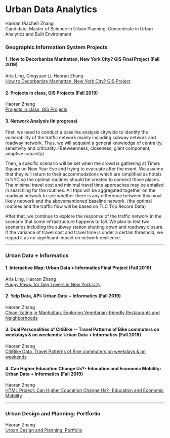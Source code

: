 # Urban Data Analytics
Haoran (Rachel) Zhang  
Candidate, Master of Science in Urban Planning, Concentrate in Urban Analytics and Built Environment  

### Geographic Information System Projects
#### 1. How to Decorbanize Manhattan, New York City? GIS Final Project (Fall 2019) 
Aria Ling, Qingyuan Li, Haoran Zhang  
[How to Decorbanize Manhattan, New York City? GIS Project](https://zhanghaoran.myportfolio.com/how-to-decorbanize-manhattan-new-york-citygis)  

#### 2. Projects in class, GIS Projects (Fall 2019) 
Haoran Zhang  
[Projects in class, GIS Projects](https://zhanghaoran.myportfolio.com/urban-data-analytics-gis-project-1)  

#### 3. Network Analysis (In progress) 
First, we need to conduct a baseline analysis citywide to identify the vulnerability of the traffic network mainly including subway network and roadway network. Thus, we will acquaint a general knowledge of centrality, sensitivity and criticality. (Betweenness, closeness, giant component, adaptive capacity).  
  
Then, a specific scenario will be set when the crowd is gathering at Times Square on New Year Eve and trying to evacuate after the event. We assume that they will return to their accommodations which are simplified as hotels in NYC so the optimal routines should be created to connect those places. The minimal travel cost and minimal travel time approaches may be entailed in searching for the routines. All trips will be aggregated together on the roadway network to see whether there is any difference between this most likely network and the abovementioned baseline network. (the optimal routines and the traffic flow will be based on TLC Trip Record Data)  
  
After that, we continue to explore the response of the traffic network in the scenario that some infrastructure happens to fail. We plan to test two scenarios including the subway station shutting down and roadway closure. If the variance of travel cost and travel time is under a certain threshold, we regard it as no significant impact on network resilience.   

<hr>  

### Urban Data + Informatics
#### 1. Interactive Map: Urban Data + Informatics Final Project (Fall 2019)  
Aria Ling, Haoran Zhang  
[Puppy Paws: for Dog Lovers in New York City](https://ziweiling.github.io/)  
  
#### 2. Yelp Data, API: Urban Data + Informatics (Fall 2019)  
Haoran Zhang  
[Clean-Eating in Manhattan, Exploring Vegetarian-friendly Restaurants and Neighborhoods](https://rachelzhang07.github.io/yelp_api_clean-eating/)
  
#### 3. Dual Personalities of CitiBike -- Travel Patterns of Bike commuters on weekdays & on weekends: Urban Data + Informatics (Fall 2019)  
Haoran Zhang  
[CitiBike Data, Travel Patterns of Bike commuters on weekdays & on weekends](https://rachelzhang07.github.io/CitiBike_travel-patterns/)  

#### 4. Can Higher Education Change Us?- Education and Economic Mobility: Urban Data + Informatics (Fall 2019)  
Haoran Zhang  
[HTML Project: Can Higher Education Change Us?- Education and Economic Mobility](https://rachelzhang07.github.io/d3plus/)  

<hr>  

### Urban Design and Planning: Portforlio  
Haoran Zhang  
[Urban Design and Planning: Portfolio](https://zhanghaoran.myportfolio.com/portfoliourban-design-planning)
